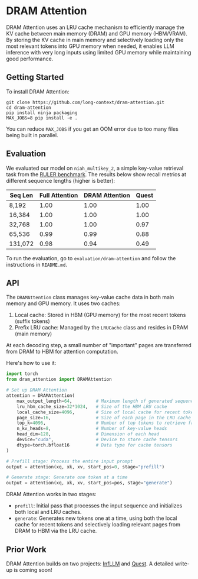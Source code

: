 # DRAM Attention

DRAM Attention uses an LRU cache mechanism to efficiently manage the KV cache between main memory (DRAM) and GPU memory (HBM/VRAM). By storing the KV cache in main memory and selectively loading only the most relevant tokens into GPU memory when needed, it enables LLM inference with very long inputs using limited GPU memory while maintaining good performance.

## Getting Started

To install DRAM Attention:
```
git clone https://github.com/long-context/dram-attention.git
cd dram-attention
pip install ninja packaging
MAX_JOBS=8 pip install -e .
```

You can reduce `MAX_JOBS` if you get an OOM error due to too many files being built in parallel.

## Evaluation

We evaluated our model on `niah_multikey_2`, a simple key-value retrieval task from the [RULER benchmark](https://arxiv.org/abs/2404.06654). The results below show recall metrics at different sequence lengths (higher is better):

| Seq Len | Full Attention | DRAM Attention | Quest             |
|---------|----------------|----------------|-------------------|
| 8,192   | 1.00           | 1.00           | 1.00              |
| 16,384  | 1.00           | 1.00           | 1.00              |
| 32,768  | 1.00           | 1.00           | 0.97              |
| 65,536  | 0.99           | 0.99           | 0.88              |
| 131,072 | 0.98           | 0.94           | 0.49              |

To run the evaluation, go to `evaluation/dram-attention` and follow the instructions in `README.md`.

## API
The `DRAMAttention` class manages key-value cache data in both main memory and GPU memory. It uses two caches:

1. Local cache: Stored in HBM (GPU memory) for the most recent tokens (suffix tokens)
2. Prefix LRU cache: Managed by the `LRUCache` class and resides in DRAM (main memory)

At each decoding step, a small number of "important" pages are transferred from DRAM to HBM for attention computation.

Here's how to use it:

```python
import torch
from dram_attention import DRAMAttention

# Set up DRAM Attention
attention = DRAMAttention(
    max_output_length=64,         # Maximum length of generated sequence
    lru_hbm_cache_size=32*1024,   # Size of the HBM LRU cache
    local_cache_size=4096,        # Size of local cache for recent tokens
    page_size=16,                 # Size of each page in the LRU cache
    top_k=4096,                   # Number of top tokens to retrieve from LRU cache
    n_kv_heads=8,                 # Number of key-value heads
    head_dim=128,                 # Dimension of each head
    device="cuda",                # Device to store cache tensors
    dtype=torch.bfloat16          # Data type for cache tensors
)

# Prefill stage: Process the entire input prompt
output = attention(xq, xk, xv, start_pos=0, stage="prefill")

# Generate stage: Generate one token at a time
output = attention(xq, xk, xv, start_pos=pos, stage="generate")
```
DRAM Attention works in two stages:
- `prefill`: Initial pass that processes the input sequence and initializes both local and LRU caches.
- `generate`: Generates new tokens one at a time, using both the local cache for recent tokens and selectively loading relevant pages from DRAM to HBM via the LRU cache.

## Prior Work

DRAM Attention builds on two projects: [InfLLM](https://github.com/thunlp/InfLLM) and [Quest](https://github.com/mit-han-lab/Quest). A detailed write-up is coming soon!